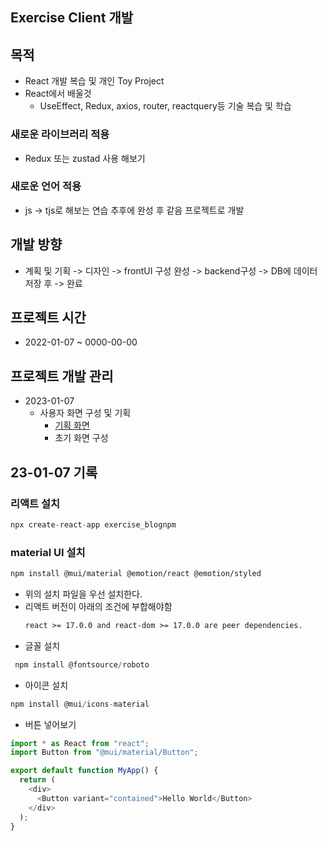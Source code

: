 ## Exercise Client 개발

## 목적

- React 개발 복습 및 개인 Toy Project
- React에서 배울것
  - UseEffect, Redux, axios, router, reactquery등 기술 복습 및 학습

### 새로운 라이브러리 적용

- Redux 또는 zustad 사용 해보기

### 새로운 언어 적용

- js -> tjs로 해보는 연습 추후에 완성 후 같음 프로젝트로 개발

## 개발 방향

- 계획 및 기획 -> 디자인 -> frontUI 구성 완성 -> backend구성 -> DB에 데이터 저장 후 -> 완료

## 프로젝트 시간

- 2022-01-07 ~ 0000-00-00

## 프로젝트 개발 관리

- 2023-01-07
  - 사용자 화면 구성 및 기획
    - [기획 화면](https://www.figma.com/file/4w8LFS54495JQkvvwAByeF/Untitled?node-id=5%3A10&t=IOEz8QTq8XhzOJ41-1)
    - 초기 화면 구성

## 23-01-07 기록

### 리액트 설치

```js
npx create-react-app exercise_blognpm
```

### material UI 설치

```sh
npm install @mui/material @emotion/react @emotion/styled
```

- 위의 설치 파일을 우선 설치한다.
- 리액트 버전이 아래의 조건에 부합해야함
  ```markdown
  react >= 17.0.0 and react-dom >= 17.0.0 are peer dependencies.
  ```
- 글꼴 설치

```js
 npm install @fontsource/roboto
```

- 아이콘 설치

```js
npm install @mui/icons-material
```

- 버튼 넣어보기

```js
import * as React from "react";
import Button from "@mui/material/Button";

export default function MyApp() {
  return (
    <div>
      <Button variant="contained">Hello World</Button>
    </div>
  );
}
```
